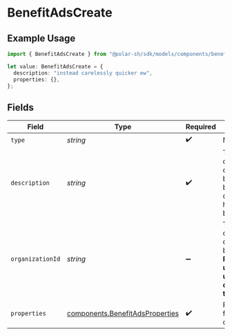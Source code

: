 # BenefitAdsCreate

## Example Usage

```typescript
import { BenefitAdsCreate } from "@polar-sh/sdk/models/components/benefitadscreate.js";

let value: BenefitAdsCreate = {
  description: "instead carelessly quicker ew",
  properties: {},
};
```

## Fields

| Field                                                                                             | Type                                                                                              | Required                                                                                          | Description                                                                                       |
| ------------------------------------------------------------------------------------------------- | ------------------------------------------------------------------------------------------------- | ------------------------------------------------------------------------------------------------- | ------------------------------------------------------------------------------------------------- |
| `type`                                                                                            | *string*                                                                                          | :heavy_check_mark:                                                                                | N/A                                                                                               |
| `description`                                                                                     | *string*                                                                                          | :heavy_check_mark:                                                                                | The description of the benefit. Will be displayed on products having this benefit.                |
| `organizationId`                                                                                  | *string*                                                                                          | :heavy_minus_sign:                                                                                | The ID of the organization owning the benefit. **Required unless you use an organization token.** |
| `properties`                                                                                      | [components.BenefitAdsProperties](../../models/components/benefitadsproperties.md)                | :heavy_check_mark:                                                                                | Properties for a benefit of type `ads`.                                                           |